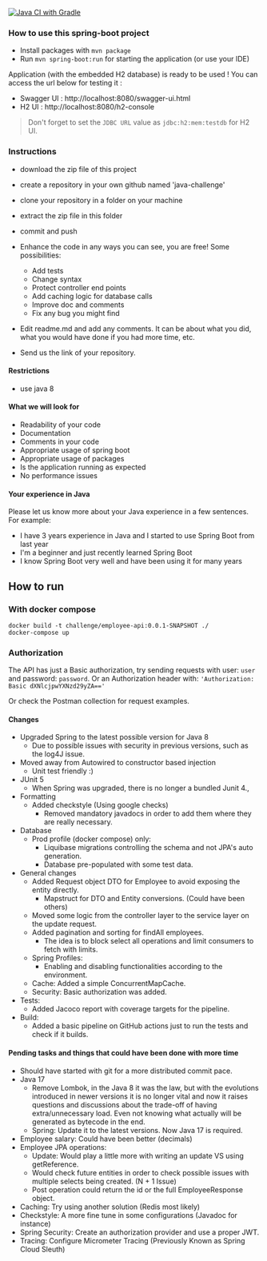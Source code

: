 [![Java CI with Gradle](https://github.com/CezarAug/challenge-api-demo/actions/workflows/build.yml/badge.svg?branch=main&event=push)](https://github.com/CezarAug/challenge-api-demo/actions/workflows/build.yml)

### How to use this spring-boot project

- Install packages with `mvn package`
- Run `mvn spring-boot:run` for starting the application (or use your IDE)

Application (with the embedded H2 database) is ready to be used ! You can access the url below for testing it :

- Swagger UI : http://localhost:8080/swagger-ui.html
- H2 UI : http://localhost:8080/h2-console

> Don't forget to set the `JDBC URL` value as `jdbc:h2:mem:testdb` for H2 UI.


### Instructions

- download the zip file of this project
- create a repository in your own github named 'java-challenge'
- clone your repository in a folder on your machine
- extract the zip file in this folder
- commit and push

- Enhance the code in any ways you can see, you are free! Some possibilities:
  - Add tests
  - Change syntax
  - Protect controller end points
  - Add caching logic for database calls
  - Improve doc and comments
  - Fix any bug you might find
- Edit readme.md and add any comments. It can be about what you did, what you would have done if you had more time, etc.
- Send us the link of your repository.

#### Restrictions
- use java 8


#### What we will look for
- Readability of your code
- Documentation
- Comments in your code 
- Appropriate usage of spring boot
- Appropriate usage of packages
- Is the application running as expected
- No performance issues

#### Your experience in Java

Please let us know more about your Java experience in a few sentences. For example:

- I have 3 years experience in Java and I started to use Spring Boot from last year
- I'm a beginner and just recently learned Spring Boot
- I know Spring Boot very well and have been using it for many years


## How to run

### With docker compose

```
docker build -t challenge/employee-api:0.0.1-SNAPSHOT ./
docker-compose up
```


### Authorization
The API has just a Basic authorization, try sending requests with user: ``user`` and password: ``password``.
Or an Authorization header with: ```'Authorization: Basic dXNlcjpwYXNzd29yZA=='```

Or check the Postman collection for request examples.


#### Changes
- Upgraded Spring to the latest possible version for Java 8
  - Due to possible issues with security in previous versions, such as the log4J issue.
- Moved away from Autowired to constructor based injection
  - Unit test friendly :)
- JUnit 5
  - When Spring was upgraded, there is no longer a bundled Junit 4.,
- Formatting
  - Added checkstyle (Using google checks)
    - Removed mandatory javadocs in order to add them where they are really necessary.
- Database
  - Prod profile (docker compose) only:
    - Liquibase migrations controlling the schema and not JPA's auto generation.
    - Database pre-populated with some test data.
- General changes
  - Added Request object DTO for Employee to avoid exposing the entity directly.
    - Mapstruct for DTO and Entity conversions. (Could have been others)
  - Moved some logic from the controller layer to the service layer on the update request.
  - Added pagination and sorting for findAll employees.
    - The idea is to block select all operations and limit consumers to fetch with limits.
  - Spring Profiles:
    - Enabling and disabling functionalities according to the environment.
  - Cache: Added a simple ConcurrentMapCache.
  - Security: Basic authorization was added.
- Tests:
  - Added Jacoco report with coverage targets for the pipeline.
- Build:
  - Added a basic pipeline on GitHub actions just to run the tests and check if it builds.

#### Pending tasks and things that could have been done with more time
- Should have started with git for a more distributed commit pace.
- Java 17
  - Remove Lombok, in the Java 8 it was the law, but with the evolutions introduced in newer versions it is no longer vital and now it raises questions and discussions about the trade-off of having extra/unnecessary load. Even not knowing what actually will be generated as bytecode in the end.  
  - Spring: Update it to the latest versions. Now Java 17 is required.
- Employee salary: Could have been better (decimals)
- Employee JPA operations: 
  - Update: Would play a little more with writing an update VS using getReference.
  - Would check future entities in order to check possible issues with multiple selects being created. (N + 1 Issue)
  - Post operation could return the id or the full EmployeeResponse object.
- Caching: Try using another solution (Redis most likely)
- Checkstyle: A more fine tune in some configurations (Javadoc for instance)
- Spring Security: Create an authorization provider and use a proper JWT.
- Tracing: Configure Micrometer Tracing (Previously Known as Spring Cloud Sleuth)